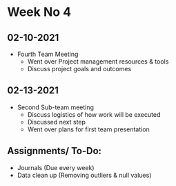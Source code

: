# Week No 4
## 02-10-2021
- Fourth Team Meeting
  - Went over Project management resources & tools
  - Discuss project goals and outcomes

## 02-13-2021
- Second Sub-team meeting
  - Discuss logistics of how work will be executed
  - Discussed next step
  - Went over plans for first team presentation

## Assignments/ To-Do:
  - Journals (Due every week)
  - Data clean up (Removing outliers & null values)
